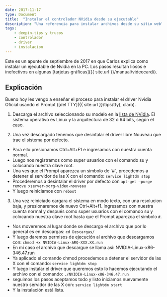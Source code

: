 ```yaml
---
date: 2017-11-17
type: Document
title:  "Instalar el controlador NVidia desde su ejecutable"
description: "Una referencia para instalar archivos desde su sitio web"
tags:
    - deepin-tips y trucos
    - controlador
    - driver
    - instalacion
---
```


Este es un apunte de septiembre de 2017 en que Carlos explica como instalar un ejecutable de Nvidia en la PC. Los pasos resultan liosos e inefectivos en algunas [tarjetas gráficas]({{ site.url }}/manual/videocard/).

## Explicación
Bueno hoy les vengo a enseñar el proceso para instalar el driver Nvidia Oficial usando el Prompt ([del TTY]({{ site.url }}/tips/tty), claro).

1. Descarga el archivo seleccionando su modelo en la [lista de NVidia](http://www.nvidia.es/Download/index.aspx?lang=es). El sistema operativo es Linux y la arquitectura de 32 ó 64 bits, según el caso.

2. Una vez descargado tenemos que desintalar el driver libre Nouveau que trae el sistema por defecto.
  - Para ello presionamos Ctrl+Alt+F1 e ingresamos con nuestra cuenta normal.
  - Luego nos registramos como super usuarios con el comando su y colocando nuestra clave root.
  - Una ves que el Prompt aparezca un simbolo de ´#´, procedemos a detener el servidor de las X con el comando: `service lightdm stop`
  - Procederemos a desintalar el driver por defecto con `apt-get —purge remove xserver-xorg-video-nouveau`
  - Y luego reiniciamos con `reboot`

3. Una vez reiniciado cargara el sistema en modo texto, con una resolucion baja, y presionaremos de nuevo Ctrl+Alt+f1. Ingresamos con nuestra cuenta normal y después como super usuarios con el comando su y colocando nuestra clave root hasta que el Prompt aparezca el símbolo `#`.
  - Nos moveremos al lugar donde se descargo el archivo que por lo general es en descargas: `cd Descargas/`
  - Y luego daremos permisos de ejecución al archivo que descargamos con: `chmod +x NVIDIA-Linux-ARQ-XXX.XX.run`
  - En mi caso el archivo que descargue se llama asi: NVIDIA-Linux-x86-346.47.run
 - Ya aplicado el comando chmod procedemos a detener el servidor de las X con el comando: `service lightdm stop`
 - Y luego instalar el driver que queremos esto lo hacemos ejecutando el archivo con el comando: `./NVIDIA-Linux-x86-346.47.run`
 - seguimos los pasos aceptamos todo y listo
iniciamos nuevamente nuestro servidor de las X con:
`service lightdm start`
- Y la instalación está lista.
